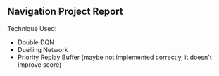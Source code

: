 ## Navigation Project Report

Technique Used:
- Double DQN
- Duelling Network
- Priority Replay Buffer (maybe not implemented correctly, it doesn't improve score)



